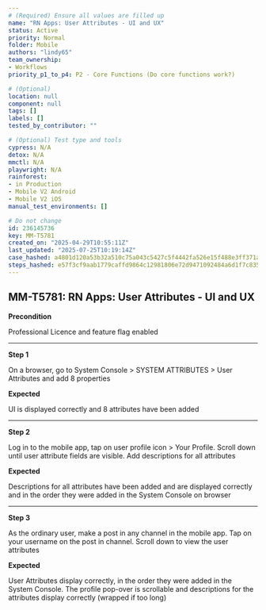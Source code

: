 ```yaml
---
# (Required) Ensure all values are filled up
name: "RN Apps: User Attributes - UI and UX"
status: Active
priority: Normal
folder: Mobile
authors: "lindy65"
team_ownership:
- Workflows
priority_p1_to_p4: P2 - Core Functions (Do core functions work?)

# (Optional)
location: null
component: null
tags: []
labels: []
tested_by_contributor: ""

# (Optional) Test type and tools
cypress: N/A
detox: N/A
mmctl: N/A
playwright: N/A
rainforest:
- in Production
- Mobile V2 Android
- Mobile V2 iOS
manual_test_environments: []

# Do not change
id: 236145736
key: MM-T5781
created_on: "2025-04-29T10:55:11Z"
last_updated: "2025-07-25T10:19:14Z"
case_hashed: a4801d120a53b32a510c75a043c5427c5f4442fa526e15f488e3ff371a9852627f3e05cd3e7879d96071fbd0ad5f1cb4
steps_hashed: e57f3cf9aab1779caffd9864c12981806e72d9471092484a6d1f7c83554a8d642cd7d39e7549ea616cc34244a8690265
---
```


<!-- (Auto-generated) Based on frontmatter's "key" and "name" -->

## MM-T5781: RN Apps: User Attributes - UI and UX

**Precondition**

Professional Licence and feature flag enabled

---

**Step 1**

On a browser, go to System Console > SYSTEM ATTRIBUTES > User Attributes and add 8 properties

**Expected**

UI is displayed correctly and 8 attributes have been added

---

**Step 2**

Log in to the mobile app, tap on user profile icon > Your Profile. Scroll down until user attribute fields are visible. Add descriptions for all attributes

**Expected**

Descriptions for all attributes have been added and are displayed correctly and in the order they were added in the System Console on browser

---

**Step 3**

As the ordinary user, make a post in any channel in the mobile app. Tap on your username on the post in channel. Scroll down to view the user attributes

**Expected**

User Attributes display correctly, in the order they were added in the System Console. The profile pop-over is scrollable and descriptions for the attributes display correctly (wrapped if too long)
